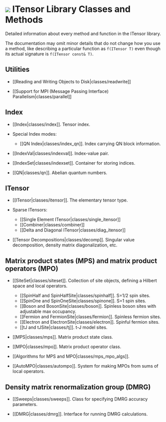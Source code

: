 # <img src="docs/VERSION/classes/icon.png" class="largeicon"> ITensor Library Classes and Methods #

Detailed information about every method and function in the ITensor library.

The documentation may omit minor details that do not change how you use a method,
like describing a particular function as `f(ITensor T)` even though
its actual signature is `f(ITensor const& T)`.

## Utilities

* [[Reading and Writing Objects to Disk|classes/readwrite]]

* [[Support for MPI (Message Passing Interface) Parallelism|classes/parallel]]

## Index

* [[Index|classes/index]]. Tensor index.

* Special Index modes:

  - [[QN Index|classes/index_qn]]. Index carrying QN block information.

* [[IndexVal|classes/indexval]]. Index-value pair.

* [[IndexSet|classes/indexset]]. Container for storing indices.

* [[QN|classes/qn]]. Abelian quantum numbers.

## ITensor

* [[ITensor|classes/itensor]]. The elementary tensor type. <br/>

* Sparse ITensors:

    - [[Single Element ITensor|classes/single_itensor]]
    - [[Combiner|classes/combiner]]
    - [[Delta and Diagonal ITensor|classes/diag_itensor]]


* [[Tensor Decompositions|classes/decomp]]. Singular value decomposition, density matrix diagonalization, etc.

## Matrix product states (MPS) and matrix product operators (MPO)

* [[SiteSet|classes/siteset]]. Collection of site objects, defining a Hilbert space and local operators. <br/>
  - [[SpinHalf and SpinHalfSite|classes/spinhalf]]. S=1/2 spin sites. <br/>
  - [[SpinOne and SpinOneSite|classes/spinone]]. S=1 spin sites. <br/>
  - [[Boson and BosonSite|classes/boson]]. Spinless boson sites with adjustable max occupancy. <br/>
  - [[Fermion and FermionSite|classes/fermion]]. Spinless fermion sites. <br/>
  - [[Electron and ElectronSite|classes/electron]]. Spinful fermion sites. <br/>
  - [[tJ and tJSite|classes/tj]]. t-J model sites. <br/>

* [[MPS|classes/mps]]. Matrix product state class. <br/>

* [[MPO|classes/mpo]]. Matrix product operator class. <br/>

* [[Algorithms for MPS and MPO|classes/mps_mpo_algs]]. <br/>

* [[AutoMPO|classes/autompo]]. System for making MPOs from sums of local operators. <br/>

## Density matrix renormalization group (DMRG)

* [[Sweeps|classes/sweeps]]. Class for specifying DMRG accuracy parameters.

* [[DMRG|classes/dmrg]]. Interface for running DMRG calculations.

<!--

* [[Spectrum|classes/spectrum]]. Class for storing & analyzing density matrix eigenvalue spectrum.

* [[InitState|classes/initstate]]. Class for initializing matrix product states.

To Do:
- STOP_DMRG file feature of DMRG codes
- AutoMPO
- InitState
- Spectrum
- idmrg
- Args
- BondGate
- HamBuilder
- LocalOp, LocalMPO, etc.
- Observer / DMRGObserver
- DMRGObserver related dmrg functions?
-->

